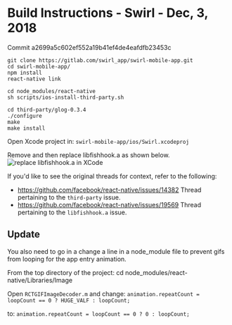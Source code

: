 # Build Instructions - Swirl - Dec, 3, 2018
Commit a2699a5c602ef552a19b41ef4de4eafdfb23453c

    git clone https://gitlab.com/swirl_app/swirl-mobile-app.git
    cd swirl-mobile-app/
    npm install
    react-native link

    cd node_modules/react-native
    sh scripts/ios-install-third-party.sh
    
    cd third-party/glog-0.3.4
    ./configure
    make
    make install


Open Xcode project in:
`swirl-mobile-app/ios/Swirl.xcodeproj`

Remove and then replace libfishhook.a as shown below.
![replace libfishhook.a in XCode](https://user-images.githubusercontent.com/2400215/45737941-92981200-bc08-11e8-80fc-978147db7a9a.png)

If you'd like to see the original threads for context, refer to the following:

* https://github.com/facebook/react-native/issues/14382
  Thread pertaining to the `third-party` issue.
* https://github.com/facebook/react-native/issues/19569
  Thread pertaining to the `libfishhook.a` issue.

## Update
You also need to go in a change a line in a node_module file to prevent gifs
from looping for the app entry animation.

From the top directory of the project:
    cd node_modules/react-native/Libraries/Image
    
Open `RCTGIFImageDecoder.m` and change: `animation.repeatCount = loopCount == 0 ? HUGE_VALF : loopCount;`

to: `animation.repeatCount = loopCount == 0 ? 0 : loopCount;`
